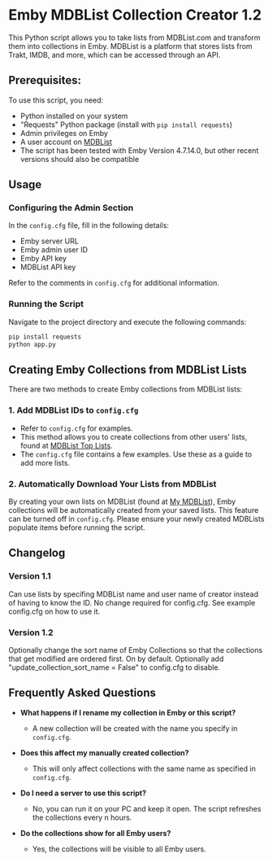 # Emby MDBList Collection Creator 1.2

This Python script allows you to take lists from MDBList.com and transform them into collections in Emby. MDBList is a platform that stores lists from Trakt, IMDB, and more, which can be accessed through an API.

## Prerequisites:

To use this script, you need:

* Python installed on your system
* "Requests" Python package (install with `pip install requests`)
* Admin privileges on Emby
* A user account on [MDBList](https://mdblist.com/)
* The script has been tested with Emby Version 4.7.14.0, but other recent versions should also be compatible

## Usage

### Configuring the Admin Section

In the `config.cfg` file, fill in the following details:

* Emby server URL
* Emby admin user ID
* Emby API key
* MDBList API key

Refer to the comments in `config.cfg` for additional information.

### Running the Script

Navigate to the project directory and execute the following commands:

```bash
pip install requests
python app.py
```

## Creating Emby Collections from MDBList Lists

There are two methods to create Emby collections from MDBList lists:

### 1. Add MDBList IDs to `config.cfg`

* Refer to `config.cfg` for examples.
* This method allows you to create collections from other users' lists, found at [MDBList Top Lists](https://mdblist.com/toplists/).
* The `config.cfg` file contains a few examples. Use these as a guide to add more lists. 

### 2. Automatically Download Your Lists from MDBList

By creating your own lists on MDBList (found at [My MDBList](https://mdblist.com/mylists/)), Emby collections will be automatically created from your saved lists. This feature can be turned off in `config.cfg`. Please ensure your newly created MDBLists populate items before running the script.

## Changelog

### Version 1.1
Can use lists by specifing MDBList name and user name of creator instead of having to know the ID. No change required for config.cfg. See example config.cfg on how to use it.

### Version 1.2
Optionally change the sort name of Emby Collections so that the collections that get modified are ordered first. On by default. Optionally add "update_collection_sort_name = False" to config.cfg to disable.

## Frequently Asked Questions

- **What happens if I rename my collection in Emby or this script?**
  - A new collection will be created with the name you specify in `config.cfg`.
  
- **Does this affect my manually created collection?**
  - This will only affect collections with the same name as specified in `config.cfg`.
  
- **Do I need a server to use this script?**
  - No, you can run it on your PC and keep it open. The script refreshes the collections every n hours.
  
- **Do the collections show for all Emby users?**
  - Yes, the collections will be visible to all Emby users.